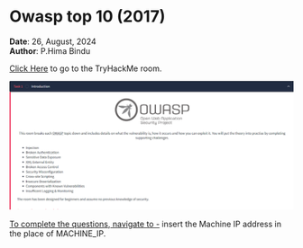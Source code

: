 # Owasp top 10 (2017)

**Date**: 26, August, 2024  
**Author**: P.Hima Bindu  

[Click Here](https://tryhackme.com/r/room/owasptop10) to go to the TryHackMe room.

![Description](./Images/img1.png)

[To complete the questions, navigate to -](http://MACHINE_IP/evilshell.php.) insert the Machine IP address in the place of MACHINE_IP.
